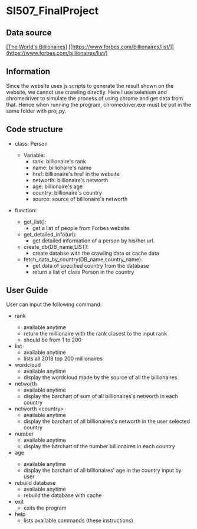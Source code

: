 # SI507_FinalProject

## Data source
[[The World's Billionaires]](https://www.forbes.com/billionaires/list/)
[[https://www.forbes.com/billionaires/list/]](https://www.forbes.com/billionaires/list/)



## Information
Since the website uses js scripts to generate the result shown on the website, we cannot use crawling directly. Here I use selenium and 
chromedriver to simulate the process of using chrome and get data from that. Hence when running the program, chromedriver.exe must be put in the same folder with proj.py.


## Code structure
* class: Person
  * Variable: 
    * rank: billionaire's rank
    * name: billionaire's name
    * href: billionaire's href in the website
    * networth: billionaire's networth
    * age: billionaire's age
    * country: billionaire's country
    * source: source of billionaire's networth

* function:
  * get_list():
    * get a list of people from Forbes website.
  * get_detailed_info(url):
    * get detailed information of a person by his/her url.
  * create_db(DB_name,LIST):
    * create databse with the crawling data or cache data
  * fetch_data_by_country(DB_name,country_name):
    * get data of specified country from the database
    * return a list of class Person in the country
    
## User Guide
User can input the following command:
* rank <rank>
    * available anytime
    * return the millionaire with the rank closest to the input rank
    * <rank> should be from 1 to 200
* list
    * available anytime
    * lists all 2018 top 200 millionaires 
* wordcloud
    * available anytime
    * display the wordcloud made by the source of all the billionaires
* networth
    * available anytime
    * display the barchart of sum of all billionaires's networth in each country 
* networth \<country\>
    * available anytime
    * display the barchart of all billionaires's networth in the user selected country
* number
    * available anytime
    * display the barchart of the number billionaires in each country 
* age <country>
    * available anytime
    * display the barchart of all billionaires' age in the country input by user
* rebuild database
    * available anytime
    * rebuild the database with cache
* exit
    * exits the program
* help
    * lists available commands (these instructions) 
  
